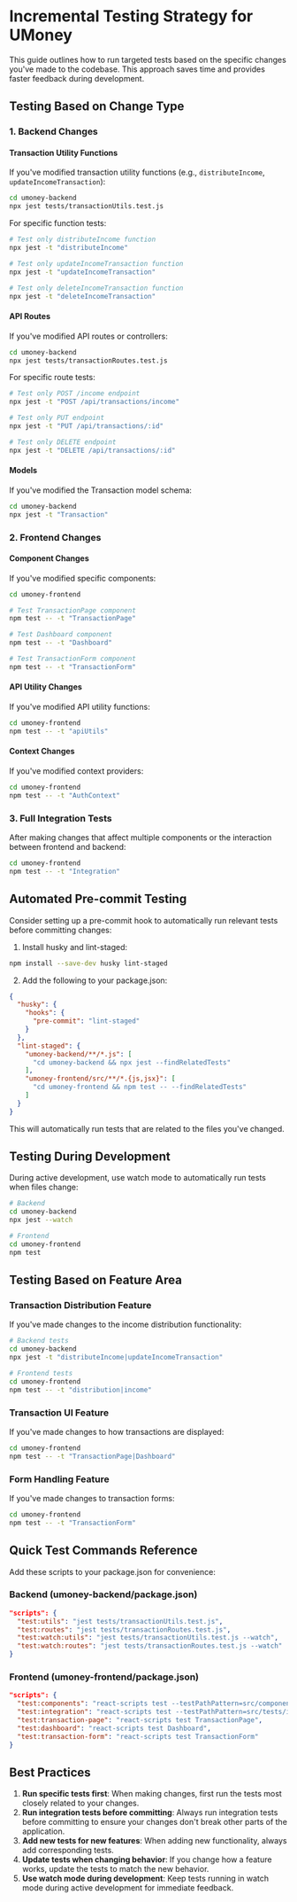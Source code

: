 # Incremental Testing Strategy for UMoney

This guide outlines how to run targeted tests based on the specific changes you've made to the codebase. This approach saves time and provides faster feedback during development.

## Testing Based on Change Type

### 1. Backend Changes

#### Transaction Utility Functions
If you've modified transaction utility functions (e.g., `distributeIncome`, `updateIncomeTransaction`):

```bash
cd umoney-backend
npx jest tests/transactionUtils.test.js
```

For specific function tests:

```bash
# Test only distributeIncome function
npx jest -t "distributeIncome"

# Test only updateIncomeTransaction function
npx jest -t "updateIncomeTransaction"

# Test only deleteIncomeTransaction function
npx jest -t "deleteIncomeTransaction"
```

#### API Routes
If you've modified API routes or controllers:

```bash
cd umoney-backend
npx jest tests/transactionRoutes.test.js
```

For specific route tests:

```bash
# Test only POST /income endpoint
npx jest -t "POST /api/transactions/income"

# Test only PUT endpoint
npx jest -t "PUT /api/transactions/:id"

# Test only DELETE endpoint
npx jest -t "DELETE /api/transactions/:id"
```

#### Models
If you've modified the Transaction model schema:

```bash
cd umoney-backend
npx jest -t "Transaction"
```

### 2. Frontend Changes

#### Component Changes
If you've modified specific components:

```bash
cd umoney-frontend

# Test TransactionPage component
npm test -- -t "TransactionPage"

# Test Dashboard component
npm test -- -t "Dashboard"

# Test TransactionForm component
npm test -- -t "TransactionForm"
```

#### API Utility Changes
If you've modified API utility functions:

```bash
cd umoney-frontend
npm test -- -t "apiUtils"
```

#### Context Changes
If you've modified context providers:

```bash
cd umoney-frontend
npm test -- -t "AuthContext"
```

### 3. Full Integration Tests

After making changes that affect multiple components or the interaction between frontend and backend:

```bash
cd umoney-frontend
npm test -- -t "Integration"
```

## Automated Pre-commit Testing

Consider setting up a pre-commit hook to automatically run relevant tests before committing changes:

1. Install husky and lint-staged:

```bash
npm install --save-dev husky lint-staged
```

2. Add the following to your package.json:

```json
{
  "husky": {
    "hooks": {
      "pre-commit": "lint-staged"
    }
  },
  "lint-staged": {
    "umoney-backend/**/*.js": [
      "cd umoney-backend && npx jest --findRelatedTests"
    ],
    "umoney-frontend/src/**/*.{js,jsx}": [
      "cd umoney-frontend && npm test -- --findRelatedTests"
    ]
  }
}
```

This will automatically run tests that are related to the files you've changed.

## Testing During Development

During active development, use watch mode to automatically run tests when files change:

```bash
# Backend
cd umoney-backend
npx jest --watch

# Frontend
cd umoney-frontend
npm test
```

## Testing Based on Feature Area

### Transaction Distribution Feature

If you've made changes to the income distribution functionality:

```bash
# Backend tests
cd umoney-backend
npx jest -t "distributeIncome|updateIncomeTransaction"

# Frontend tests
cd umoney-frontend
npm test -- -t "distribution|income"
```

### Transaction UI Feature

If you've made changes to how transactions are displayed:

```bash
cd umoney-frontend
npm test -- -t "TransactionPage|Dashboard"
```

### Form Handling Feature

If you've made changes to transaction forms:

```bash
cd umoney-frontend
npm test -- -t "TransactionForm"
```

## Quick Test Commands Reference

Add these scripts to your package.json for convenience:

### Backend (umoney-backend/package.json)

```json
"scripts": {
  "test:utils": "jest tests/transactionUtils.test.js",
  "test:routes": "jest tests/transactionRoutes.test.js",
  "test:watch:utils": "jest tests/transactionUtils.test.js --watch",
  "test:watch:routes": "jest tests/transactionRoutes.test.js --watch"
}
```

### Frontend (umoney-frontend/package.json)

```json
"scripts": {
  "test:components": "react-scripts test --testPathPattern=src/components",
  "test:integration": "react-scripts test --testPathPattern=src/tests/integration",
  "test:transaction-page": "react-scripts test TransactionPage",
  "test:dashboard": "react-scripts test Dashboard",
  "test:transaction-form": "react-scripts test TransactionForm"
}
```

## Best Practices

1. **Run specific tests first**: When making changes, first run the tests most closely related to your changes.
2. **Run integration tests before committing**: Always run integration tests before committing to ensure your changes don't break other parts of the application.
3. **Add new tests for new features**: When adding new functionality, always add corresponding tests.
4. **Update tests when changing behavior**: If you change how a feature works, update the tests to match the new behavior.
5. **Use watch mode during development**: Keep tests running in watch mode during active development for immediate feedback.
